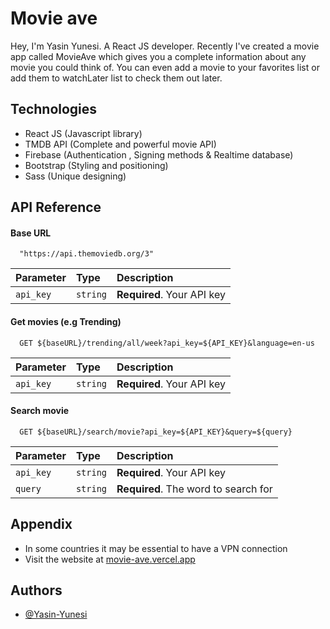 # Movie ave

Hey, I'm Yasin Yunesi. A React JS developer. Recently I've created a movie app called
MovieAve which gives you a complete information about any movie you could think of. You
can even add a movie to your favorites list or add them to watchLater list to check them
out later.

## Technologies

- React JS (Javascript library)
- TMDB API (Complete and powerful movie API)
- Firebase (Authentication , Signing methods & Realtime database)
- Bootstrap (Styling and positioning)
- Sass (Unique designing)

## API Reference

#### Base URL

```http
  "https://api.themoviedb.org/3"
```

| Parameter | Type     | Description                |
| :-------- | :------- | :------------------------- |
| `api_key` | `string` | **Required**. Your API key |

#### Get movies (e.g Trending)

```http
  GET ${baseURL}/trending/all/week?api_key=${API_KEY}&language=en-us
```

| Parameter | Type     | Description                |
| :-------- | :------- | :------------------------- |
| `api_key` | `string` | **Required**. Your API key |

#### Search movie

```http
  GET ${baseURL}/search/movie?api_key=${API_KEY}&query=${query}
```

| Parameter | Type     | Description                          |
| :-------- | :------- | :----------------------------------- |
| `api_key` | `string` | **Required**. Your API key           |
| `query`   | `string` | **Required**. The word to search for |

## Appendix

- In some countries it may be essential to have a VPN connection
- Visit the website at [movie-ave.vercel.app](https://movie-ave.vercel.app/)

## Authors

- [@Yasin-Yunesi](https://findyasinyunesi.vercel.app/)
